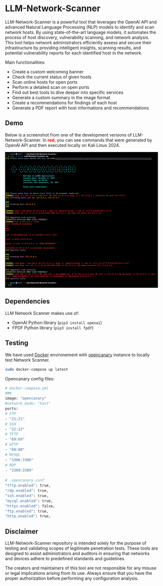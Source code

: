 # LLM-Network-Scanner

LLM-Network-Scanner is a powerful tool that leverages the OpenAI API and advanced Natural Language Processing (NLP) models to identify and scan network hosts. By using state-of-the-art language models, it automates the process of host discovery, vulnerability scanning, and network analysis. This tool helps network administrators efficiently assess and secure their infrastructure by providing intelligent insights, scanning results, and potential vulnerability reports for each identified host in the network.

Main functionalities:
- Create a custom welcoming banner
- Check the current status of given hosts
- Scan online hosts for open ports
- Perform a detailed scan on open ports
- Find out best tools to dive deeper into specific services
- Generate a custom summary in the image format
- Create a recommendations for findings of each host
- Generate a PDF report with host informations and recommendations

## Demo

Below is a screenshot from one of the development versions of LLM-Network-Scanner. In <span style="color:red">**red**</span>, you can see commands that were generated by OpenAI API and then executed locally on Kali Linux 2024.

![Development demo](./images/development-1.png)

## Dependencies

LLM Network Scanner makes use of:
- OpenAI Python library (`pip3 install openai`)
- FPDF Python library (`pip3 install fpdf`)

## Testing

We have used [Docker](https://www.docker.com/) environement with [opencanary](https://github.com/thinkst/opencanary) instance to locally test Network Scanner.

```bash
sudo docker-compose up latest
```

Opencanary config files:

```bash
# docker-compose.yml
###
image: "opencanary"
#network_mode: "host"
ports:
# FTP
- "21:21"
# SSH
- "22:22"
# TFTP
- "69:69"
# HTTP
- "80:80"
# MYSQL
- "3306:3306"
# RDP
- "3389:3389"

# .opencanary.conf
"tftp.enabled": true,
"rdp.enabled": true,
"ssh.enabled": true,
"mysql.enabled": true,
"https.enabled": false,
"ftp.enabled": true,
"http.enabled": true,
```

## Disclaimer

LLM-Network-Scanner repository is intended solely for the purpose of testing and validating scopes of legitimate penetration tests. These tools are designed to assist administrators and auditors in ensuring that networks and devices adhere to predefined standards and guidelines.

The creators and maintainers of this tool are not responsible for any misuse or legal implications arising from its use. Always ensure that you have the proper authorization before performing any configuration analysis.